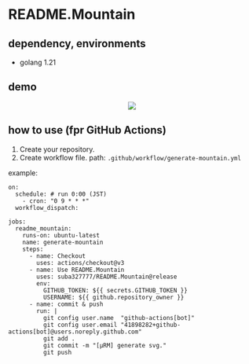 # README.Mountain

## dependency, environments
- golang 1.21

## demo
<p align="center">
<img src="https://github.com/suba327777/README.Mountain/assets/84484832/2406be34-b831-4cd8-bdd4-09084eee25f6"/>
</p>

## how to use (fpr GitHub Actions)

1. Create your repository.
2. Create workflow file.
path: `.github/workflow/generate-mountain.yml`

example:
```
on:
  schedule: # run 0:00 (JST)
    - cron: "0 9 * * *"
  workflow_dispatch:

jobs:
  readme_mountain:
    runs-on: ubuntu-latest
    name: generate-mountain
    steps:
      - name: Checkout
        uses: actions/checkout@v3
      - name: Use README.Mountain
        uses: suba327777/README.Mountain@release
        env:
          GITHUB_TOKEN: ${{ secrets.GITHUB_TOKEN }}
          USERNAME: ${{ github.repository_owner }}
      - name: commit & push
        run: |
          git config user.name  "github-actions[bot]"
          git config user.email "41898282+github-actions[bot]@users.noreply.github.com"
          git add .
          git commit -m "[μRM] generate svg."
          git push
```
